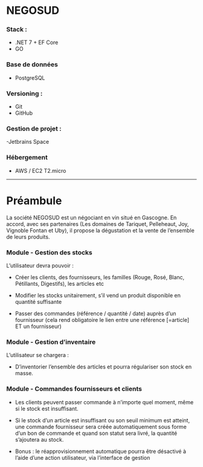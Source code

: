 # NEGOSUD

### Stack : 
- .NET 7 + EF Core
- GO

### Base de données

- PostgreSQL

### Versioning : 

- Git
- GitHub

### Gestion de projet : 

-Jetbrains Space

### Hébergement

- AWS / EC2 T2.micro

--- 

# Préambule

La société NEGOSUD est un négociant en vin situé en Gascogne.
En accord, avec ses partenaires (Les domaines de Tariquet, Pelleheaut, Joy, Vignoble Fontan et
Uby), il propose la dégustation et la vente de l’ensemble de leurs produits.

### Module - Gestion des stocks

L’utilisateur devra pouvoir :

- Créer les clients, des fournisseurs, les familles (Rouge, Rosé, Blanc,
Pétillants, Digestifs), les articles etc

- Modifier les stocks unitairement, s’il vend un produit disponible en
quantité suffisante

- Passer des commandes (référence / quantité / date) auprès d’un
fournisseur (cela rend obligatoire le lien entre une référence [=article] ET
un fournisseur)

### Module - Gestion d’inventaire

L’utilisateur se chargera :

- D’inventorier l’ensemble des articles et pourra régulariser son stock en
masse.

### Module - Commandes fournisseurs et clients

- Les clients peuvent passer commande à n’importe quel moment, même si le stock
est insuffisant.

- Si le stock d’un article est insuffisant ou son seuil minimum est atteint, une
commande fournisseur sera créée automatiquement sous forme d’un bon de
commande et quand son statut sera livré, la quantité s’ajoutera au stock.

- Bonus : le réapprovisionnement automatique pourra être désactivé à
l’aide d’une action utilisateur, via l’interface de gestion
